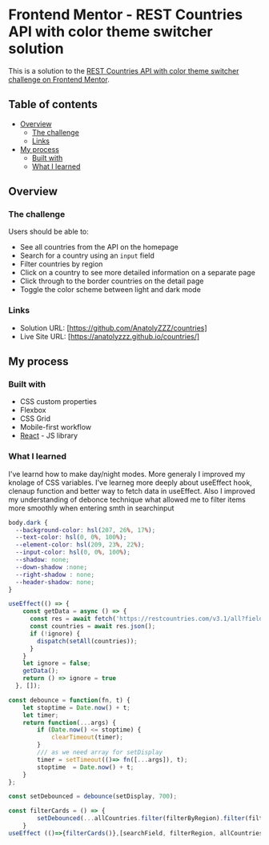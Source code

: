 # Frontend Mentor - REST Countries API with color theme switcher solution

This is a solution to the [REST Countries API with color theme switcher challenge on Frontend Mentor](https://www.frontendmentor.io/challenges/rest-countries-api-with-color-theme-switcher-5cacc469fec04111f7b848ca). 
## Table of contents

- [Overview](#overview)
  - [The challenge](#the-challenge)
  - [Links](#links)
- [My process](#my-process)
  - [Built with](#built-with)
  - [What I learned](#what-i-learned)

## Overview

### The challenge

Users should be able to:

- See all countries from the API on the homepage
- Search for a country using an `input` field
- Filter countries by region
- Click on a country to see more detailed information on a separate page
- Click through to the border countries on the detail page
- Toggle the color scheme between light and dark mode

### Links

- Solution URL: [https://github.com/AnatolyZZZ/countries]
- Live Site URL: [https://anatolyzzz.github.io/countries/]

## My process

### Built with

- CSS custom properties
- Flexbox
- CSS Grid
- Mobile-first workflow
- [React](https://reactjs.org/) - JS library

### What I learned

I've learnd how to make day/night modes. More generaly I improved my knolage of CSS variables. 
I've learneg more deeply about useEffect hook, clenaup function  and better way to fetch data in useEffect. 
Also I improved my understanding of debonce technique what allowed me to filter items more smoothly when entering smth in searchinput 


```css
body.dark {
  --background-color: hsl(207, 26%, 17%);
  --text-color: hsl(0, 0%, 100%);
  --element-color: hsl(209, 23%, 22%);
  --input-color: hsl(0, 0%, 100%);
  --shadow: none;
  --down-shadow :none;
  --right-shadow : none;
  --header-shadow: none;
}
```
```js
useEffect(() => {
    const getData = async () => {
      const res = await fetch('https://restcountries.com/v3.1/all?fields=name,population,languages,flags,currencies,region,subregion,capital,tld,borders,cca3');
      const countries = await res.json();
      if (!ignore) {
        dispatch(setAll(countries));
      }
    }
    let ignore = false;
    getData();
    return () => ignore = true
  }, []);

const debounce = function(fn, t) {
    let stoptime = Date.now() + t;
    let timer;
    return function(...args) {
        if (Date.now() <= stoptime) {
            clearTimeout(timer);
        }
        /// as we need array for setDisplay
        timer = setTimeout(()=> fn([...args]), t);
        stoptime  = Date.now() + t;
    }
};

const setDebounced = debounce(setDisplay, 700);

const filterCards = () => {
        setDebounced(...allCountries.filter(filterByRegion).filter(filterByName))
    }
useEffect (()=>{filterCards()},[searchField, filterRegion, allCountries]);
```
